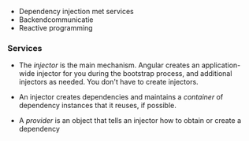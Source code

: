 - Dependency injection met services
- Backendcommunicatie
- Reactive programming

### Services
- The _injector_ is the main mechanism. Angular creates an application-wide injector for you during the bootstrap process, and additional injectors as needed. You don't have to create injectors.
    
- An injector creates dependencies and maintains a _container_ of dependency instances that it reuses, if possible.
    
- A _provider_ is an object that tells an injector how to obtain or create a dependency

